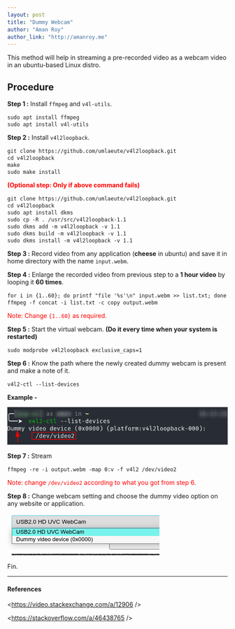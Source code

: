 ```yaml
---
layout: post
title: "Dummy Webcam"
author: "Aman Roy"
author_link: "http://amanroy.me"
---
```


This method will help in streaming a pre-recorded video as a webcam video in an ubuntu-based Linux distro.

## **Procedure**

**Step 1 :** Install `ffmpeg` and `v4l-utils`.
```shell
sudo apt install ffmpeg
sudo apt install v4l-utils
```

**Step 2 :** Install `v4l2loopback`.
```shell
git clone https://github.com/umlaeute/v4l2loopback.git
cd v4l2loopback
make
sudo make install
```

**<span style="color: red;">(Optional step: Only if above command fails)</span>** 
```shell
git clone https://github.com/umlaeute/v4l2loopback.git
cd v4l2loopback
sudo apt install dkms
sudo cp -R . /usr/src/v4l2loopback-1.1
sudo dkms add -m v4l2loopback -v 1.1
sudo dkms build -m v4l2loopback -v 1.1
sudo dkms install -m v4l2loopback -v 1.1
```

**Step 3 :** Record video from any application (**cheese** in ubuntu) and save it in home directory with the name `input.webm`.

**Step 4 :** Enlarge the recorded video from previous step to a **1 hour video** by looping it **60 times**.
```shell
for i in {1..60}; do printf "file '%s'\n" input.webm >> list.txt; done
ffmpeg -f concat -i list.txt -c copy output.webm
```
<span style="color: red;">Note: Change `{1..60}` as required.</span>

**Step 5 :** Start the virtual webcam. **(Do it every time when your system is restarted)**
```shell
sudo modprobe v4l2loopback exclusive_caps=1
```

**Step 6 :** Know the path where the newly created dummy webcam is present and make a note of it.
```shell
v4l2-ctl --list-devices
```
**Example -**

![v4l2-ctl --list-devices output](/assets/images/Dummy_video/list_device.png)

**Step 7 :** Stream
```shell
ffmpeg -re -i output.webm -map 0:v -f v4l2 /dev/video2
```
<span style="color: red;">Note: change `/dev/video2` according to what you got from step 6.</span>


**Step 8 :** Change webcam setting and choose the dummy video option on any website or application.

![v4l2-ctl --list-devices output](/assets/images/Dummy_video/select_webcam.png)



Fin.

---

#### **References**

<https://video.stackexchange.com/a/12906 />

<https://stackoverflow.com/a/46438765 />